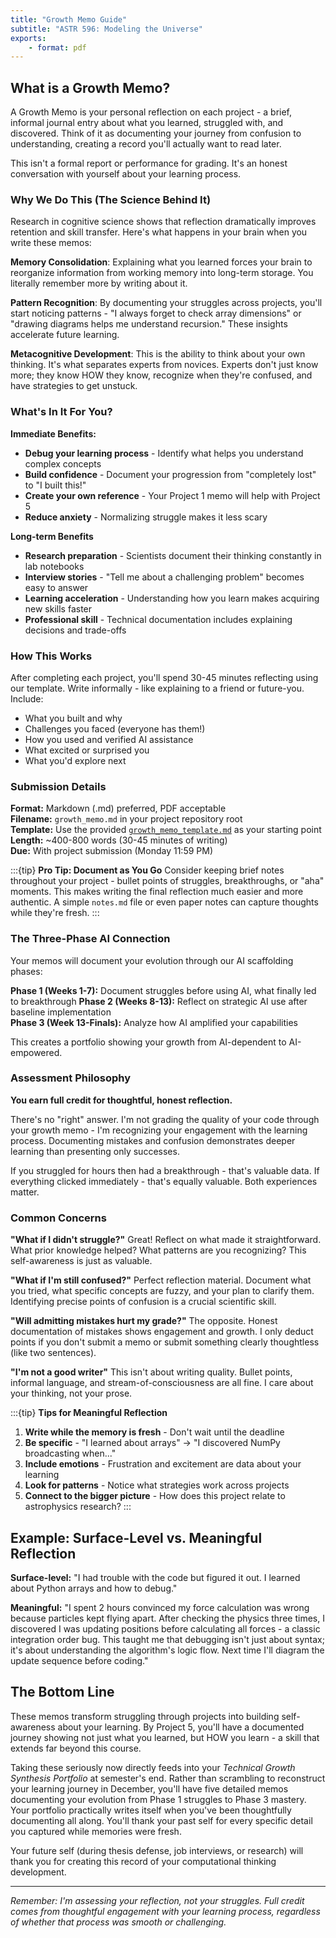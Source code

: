 ```yaml
---
title: "Growth Memo Guide"
subtitle: "ASTR 596: Modeling the Universe"
exports:
    - format: pdf
---
```


## What is a Growth Memo?

A Growth Memo is your personal reflection on each project - a brief, informal journal entry about what you learned, struggled with, and discovered. Think of it as documenting your journey from confusion to understanding, creating a record you'll actually want to read later.

This isn't a formal report or performance for grading. It's an honest conversation with yourself about your learning process.

### Why We Do This (The Science Behind It)

Research in cognitive science shows that reflection dramatically improves retention and skill transfer. Here's what happens in your brain when you write these memos:

**Memory Consolidation**: Explaining what you learned forces your brain to reorganize information from working memory into long-term storage. You literally remember more by writing about it.

**Pattern Recognition**: By documenting your struggles across projects, you'll start noticing patterns - "I always forget to check array dimensions" or "drawing diagrams helps me understand recursion." These insights accelerate future learning.

**Metacognitive Development**: This is the ability to think about your own thinking. It's what separates experts from novices. Experts don't just know more; they know HOW they know, recognize when they're confused, and have strategies to get unstuck.

### What's In It For You?

**Immediate Benefits:**

- **Debug your learning process** - Identify what helps you understand complex concepts
- **Build confidence** - Document your progression from "completely lost" to "I built this!"
- **Create your own reference** - Your Project 1 memo will help with Project 5
- **Reduce anxiety** - Normalizing struggle makes it less scary

**Long-term Benefits**

- **Research preparation** - Scientists document their thinking constantly in lab notebooks
- **Interview stories** - "Tell me about a challenging problem" becomes easy to answer
- **Learning acceleration** - Understanding how you learn makes acquiring new skills faster
- **Professional skill** - Technical documentation includes explaining decisions and trade-offs

### How This Works

After completing each project, you'll spend 30-45 minutes reflecting using our template. Write informally - like explaining to a friend or future-you. Include:

- What you built and why
- Challenges you faced (everyone has them!)
- How you used and verified AI assistance
- What excited or surprised you
- What you'd explore next

### Submission Details

**Format:** Markdown (.md) preferred, PDF acceptable  
**Filename:** `growth_memo.md` in your project repository root  
**Template:** Use the provided [`growth_memo_template.md`](./02-growth-memo-template.md) as your starting point  
**Length:** ~400-800 words (30-45 minutes of writing)  
**Due:** With project submission (Monday 11:59 PM)

:::{tip} **Pro Tip: Document as You Go**
Consider keeping brief notes throughout your project - bullet points of struggles, breakthroughs, or "aha" moments. This makes writing the final reflection much easier and more authentic. A simple `notes.md` file or even paper notes can capture thoughts while they're fresh.
:::

### The Three-Phase AI Connection

Your memos will document your evolution through our AI scaffolding phases:

**Phase 1 (Weeks 1-7):** Document struggles before using AI, what finally led to breakthrough
**Phase 2 (Weeks 8-13):** Reflect on strategic AI use after baseline implementation  
**Phase 3 (Week 13-Finals):** Analyze how AI amplified your capabilities

This creates a portfolio showing your growth from AI-dependent to AI-empowered.

### Assessment Philosophy

**You earn full credit for thoughtful, honest reflection.**

There's no "right" answer. I'm not grading the quality of your code through your growth memo - I'm recognizing your engagement with the learning process. Documenting mistakes and confusion demonstrates deeper learning than presenting only successes.

If you struggled for hours then had a breakthrough - that's valuable data. If everything clicked immediately - that's equally valuable. Both experiences matter.

### Common Concerns

**"What if I didn't struggle?"**
Great! Reflect on what made it straightforward. What prior knowledge helped? What patterns are you recognizing? This self-awareness is just as valuable.

**"What if I'm still confused?"**
Perfect reflection material. Document what you tried, what specific concepts are fuzzy, and your plan to clarify them. Identifying precise points of confusion is a crucial scientific skill.

**"Will admitting mistakes hurt my grade?"**
The opposite. Honest documentation of mistakes shows engagement and growth. I only deduct points if you don't submit a memo or submit something clearly thoughtless (like two sentences).

**"I'm not a good writer"**
This isn't about writing quality. Bullet points, informal language, and stream-of-consciousness are all fine. I care about your thinking, not your prose.

:::{tip} **Tips for Meaningful Reflection**

1. **Write while the memory is fresh** - Don't wait until the deadline
2. **Be specific** - "I learned about arrays" → "I discovered NumPy broadcasting when..."
3. **Include emotions** - Frustration and excitement are data about your learning
4. **Look for patterns** - Notice what strategies work across projects
5. **Connect to the bigger picture** - How does this project relate to astrophysics research?
:::

## Example: Surface-Level vs. Meaningful Reflection

**Surface-level:** "I had trouble with the code but figured it out. I learned about Python arrays and how to debug."

**Meaningful:** "I spent 2 hours convinced my force calculation was wrong because particles kept flying apart. After checking the physics three times, I discovered I was updating positions before calculating all forces - a classic integration order bug. This taught me that debugging isn't just about syntax; it's about understanding the algorithm's logic flow. Next time I'll diagram the update sequence before coding."

## The Bottom Line

These memos transform struggling through projects into building self-awareness about your learning. By Project 5, you'll have a documented journey showing not just what you learned, but HOW you learn - a skill that extends far beyond this course.

Taking these seriously now directly feeds into your _Technical Growth Synthesis Portfolio_ at semester's end. Rather than scrambling to reconstruct your learning journey in December, you'll have five detailed memos documenting your evolution from Phase 1 struggles to Phase 3 mastery. Your portfolio practically writes itself when you've been thoughtfully documenting all along. You'll thank your past self for every specific detail you captured while memories were fresh.

Your future self (during thesis defense, job interviews, or research) will thank you for creating this record of your computational thinking development.

---

_Remember: I'm assessing your reflection, not your struggles. Full credit comes from thoughtful engagement with your learning process, regardless of whether that process was smooth or challenging._
